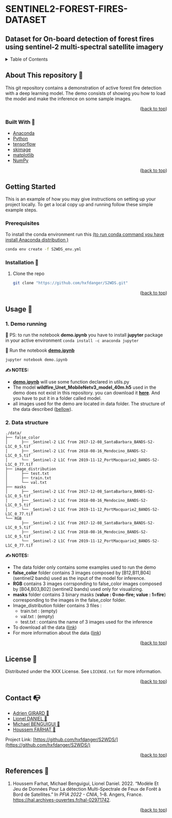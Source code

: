 # SENTINEL2-FOREST-FIRES-DATASET

## Dataset for On-board detection of forest fires using sentinel-2 multi-spectral satellite imagery

<div id="top"></div>




<!-- TABLE OF CONTENTS -->
<details>
  <summary>Table of Contents</summary>
  <ol>
    <li>
      <a href="#about-this-repository-">About This Repository</a>
      <ul>
        <li><a href="#built-with-">Built With</a></li>
      </ul>
    </li>
    <li>
      <a href="#getting-started">Getting Started</a>
      <ul>
        <li><a href="#prerequisites">Prerequisites</a></li>
        <li><a href="#installation-">Installation</a></li>
      </ul>
    </li>
    <li>
        <a href="#usage-">Usage</a>
        <ul>
            <li><a href="#demo-running">Demo running</a></li>
            <li><a href="#data_structure">Data structure</a></li>
        </ul>
    </li>
    <li><a href="#license-">License</a></li>
    <li><a href="#contact-">Contact</a></li>
    <li><a href="#references-">References</a></li>
  </ol>
</details>



<!-- ABOUT THE PROJECT -->

## About This repository 💼

This git repository contains a demonstration of active forest fire detection with a deep learning model. The demo
consists of showing you how to load the model and make the inference on some sample images.

<p align="right">(<a href="#top">back to top</a>)</p>

### Built With 🧰

* [Anaconda](https://www.anaconda.com/products/distribution)
* [Python](https://www.python.org/)
* [tensorflow](https://www.tensorflow.org/)
* [skimage](https://scikit-image.org/)
* [matplotlib](https://matplotlib.org/)
* [NumPy](https://numpy.org/)

<p align="right">(<a href="#top">back to top</a>)</p>



<!-- GETTING STARTED -->

## Getting Started

This is an example of how you may give instructions on setting up your project locally. To get a local copy up and
running follow these simple example steps.

### Prerequisites

To install the conda environment run
this [(to run conda command you have install Anaconda distribution )](https://www.anaconda.com/products/distribution)

   ```sh
   conda env create -f S2WDS_env.yml
   ```

### Installation 🔩

1. Clone the repo

   ```sh
   git clone "https://github.com/hxfdanger/S2WDS.git"
   ```

<p align="right">(<a href="#top">back to top</a>)</p>



<!-- USAGE EXAMPLES -->

## Usage 📒

### 1. Demo running

🚨 PS: to run the notebook **demo.ipynb** you have to install **jupyter** package in your active environment
```conda install -c anaconda jupyter```

🏁 Run the notebook [**demo.ipynb**](https://github.com/hxfdanger/S2WDS/blob/prepare_demo/demo.ipynb)

```bash
jupyter notebook demo.ipynb
```

**✍ NOTES:**

- [**demo.ipynb**](https://github.com/hxfdanger/S2WDS/blob/prepare_demo/demo.ipynb) will use some function declared in
  utils.py
- The model **wildfire_Unet_MobileNetv3_model_40m.h5** used in the demo does not exist in this repository. you can
  download it [__here__](https://ciar.irt-saintexupery.com/index.php/s/NDXrX4eRKzkIPWD/download?path=%2F&files=wildfire_Unet_MobileNetv3_model_40m.h5). 
  And you have to put it in a folder called model.
- all images used for the demo are located in data folder. The structure of the data described
  (<a href="#data_structure">bellow</a>).

### <div id="data_structure"> 2. Data structure</div>

```
./data/
├── false_color
│      ├── _Sentinel-2 L1C from 2017-12-08_SantaBarbara_BANDS-S2-L1C_0_5.tif
│      ├── _Sentinel-2 L1C from 2018-08-16_Mendocino_BANDS-S2-L1C_0_5.tif
│      └── _Sentinel-2 L1C from 2019-11-12_PortMacquarie2_BANDS-S2-L1C_0_77.tif
├── image_distribution
│      ├── test.txt
│      ├── train.txt
│      └── val.txt
├── masks
│      ├── _Sentinel-2 L1C from 2017-12-08_SantaBarbara_BANDS-S2-L1C_0_5.tif
│      ├── _Sentinel-2 L1C from 2018-08-16_Mendocino_BANDS-S2-L1C_0_5.tif
│      └── _Sentinel-2 L1C from 2019-11-12_PortMacquarie2_BANDS-S2-L1C_0_77.tif
└── RGB
       ├── _Sentinel-2 L1C from 2017-12-08_SantaBarbara_BANDS-S2-L1C_0_5.tif
       ├── _Sentinel-2 L1C from 2018-08-16_Mendocino_BANDS-S2-L1C_0_5.tif
       └── _Sentinel-2 L1C from 2019-11-12_PortMacquarie2_BANDS-S2-L1C_0_77.tif
```
**✍ NOTES:**

- The data folder only contains some examples used to run the demo
- **false_color** folder contains 3 images composed by [B12,B11,B04] (sentinel2 bands) used as the input of the model for inference. 
- **RGB** contains 3 images corrsponding to false_color images composed by [B04,B03,B02] (sentinel2 bands) used only for visualizing.
- **masks** folder contains 3 binary masks (**value : 0=no-fire; value : 1=fire**) corresponding to the images in the false_color folder.
- Image_distribution folder contains 3 files :
  - train.txt : (empty) 
  - val.txt : (empty)
  - test.txt : contains the name of 3 images used for the inference
- To download all the data ([link](https://ciar.irt-saintexupery.com/index.php/s/NDXrX4eRKzkIPWD))
- For more information about the data ([link]())

<p align="right">(<a href="#top">back to top</a>)</p>



<!-- LICENSE -->

## License 📑

Distributed under the XXX License. See `LICENSE.txt` for more information.

<p align="right">(<a href="#top">back to top</a>)</p>



<!-- CONTACT -->

## Contact 📭

* [Adrien GIRARD 📧](mailto:adrien.girard@irt-saintexupery.com)
* [Lionel DANIEL 📧](mailto:lionel.daniel@irt-saintexupery.com)
* [Michael BENGUIGUI 📧](mailto:michael.benguigui@irt-saintexupery.com)
* [Houssem FARHAT 📧](mailto:houssem.farhat@irt-saintexupery.com)

Project Link: [https://github.com/hxfdanger/S2WDS/](https://github.com/hxfdanger/S2WDS/)

<p align="right">(<a href="#top">back to top</a>)</p>



<!-- REFERENCES -->

## References 🔗 

<ol>
<li>
<div id="ref-FARHAT:2022" class="csl-entry" role="doc-biblioentry">
Houssem Farhat, Michael Benguigui, Lionel Daniel. 2022. <span>“Mod<span>è</span>le Et Jeu de Donn<span>é</span>es Pour La d<span>é</span>tection Multi-Spectrale de Feux de Forêt <span class="nocase">à</span> Bord de Satellites.”</span> In <em>PFIA 2022 - CNIA</em>, 1–8. Angers, France. <a href="https://hal.archives-ouvertes.fr/hal-02971742">https://hal.archives-ouvertes.fr/hal-02971742</a>.
</div>
</li>
</ol>


<p align="right">(<a href="#top">back to top</a>)</p>
